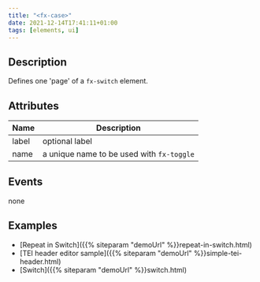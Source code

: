 ```yaml
---
title: "<fx-case>"
date: 2021-12-14T17:41:11+01:00
tags: [elements, ui]
---
```


## Description

Defines one 'page' of a `fx-switch` element.

## Attributes

| Name | Description |
|------|-------------|
| label | optional label |
| name | a unique name to be used with `fx-toggle` |

## Events

none

## Examples

* [Repeat in Switch]({{% siteparam "demoUrl" %}}repeat-in-switch.html)
* [TEI header editor sample]({{% siteparam "demoUrl" %}}simple-tei-header.html)
* [Switch]({{% siteparam "demoUrl" %}}switch.html)



